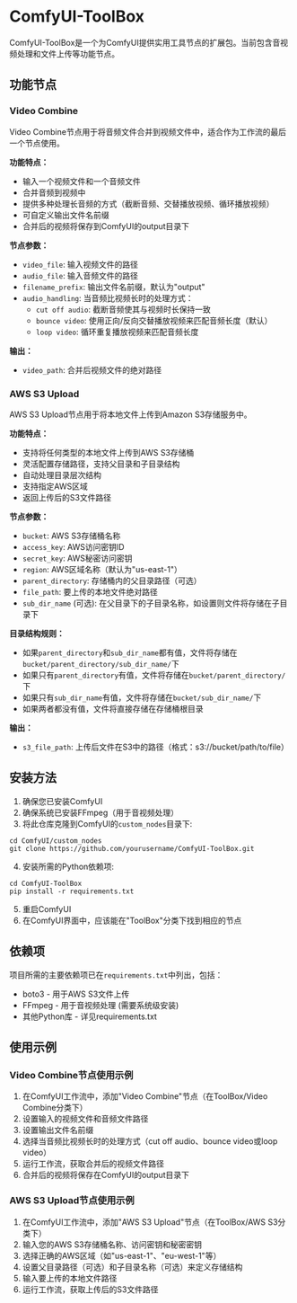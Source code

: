 # ComfyUI-ToolBox

ComfyUI-ToolBox是一个为ComfyUI提供实用工具节点的扩展包。当前包含音视频处理和文件上传等功能节点。

## 功能节点

### Video Combine

Video Combine节点用于将音频文件合并到视频文件中，适合作为工作流的最后一个节点使用。

**功能特点：**
- 输入一个视频文件和一个音频文件
- 合并音频到视频中
- 提供多种处理长音频的方式（截断音频、交替播放视频、循环播放视频）
- 可自定义输出文件名前缀
- 合并后的视频将保存到ComfyUI的output目录下

**节点参数：**
- `video_file`: 输入视频文件的路径
- `audio_file`: 输入音频文件的路径
- `filename_prefix`: 输出文件名前缀，默认为"output"
- `audio_handling`: 当音频比视频长时的处理方式：
  - `cut off audio`: 截断音频使其与视频时长保持一致
  - `bounce video`: 使用正向/反向交替播放视频来匹配音频长度（默认）
  - `loop video`: 循环重复播放视频来匹配音频长度

**输出：**
- `video_path`: 合并后视频文件的绝对路径

### AWS S3 Upload

AWS S3 Upload节点用于将本地文件上传到Amazon S3存储服务中。

**功能特点：**
- 支持将任何类型的本地文件上传到AWS S3存储桶
- 灵活配置存储路径，支持父目录和子目录结构
- 自动处理目录层次结构
- 支持指定AWS区域
- 返回上传后的S3文件路径

**节点参数：**
- `bucket`: AWS S3存储桶名称
- `access_key`: AWS访问密钥ID
- `secret_key`: AWS秘密访问密钥
- `region`: AWS区域名称（默认为"us-east-1"）
- `parent_directory`: 存储桶内的父目录路径（可选）
- `file_path`: 要上传的本地文件绝对路径
- `sub_dir_name` (可选): 在父目录下的子目录名称，如设置则文件将存储在子目录下

**目录结构规则：**
- 如果`parent_directory`和`sub_dir_name`都有值，文件将存储在`bucket/parent_directory/sub_dir_name/`下
- 如果只有`parent_directory`有值，文件将存储在`bucket/parent_directory/`下
- 如果只有`sub_dir_name`有值，文件将存储在`bucket/sub_dir_name/`下
- 如果两者都没有值，文件将直接存储在存储桶根目录

**输出：**
- `s3_file_path`: 上传后文件在S3中的路径（格式：s3://bucket/path/to/file）

## 安装方法

1. 确保您已安装ComfyUI
2. 确保系统已安装FFmpeg（用于音视频处理）
3. 将此仓库克隆到ComfyUI的`custom_nodes`目录下:
```
cd ComfyUI/custom_nodes
git clone https://github.com/yourusername/ComfyUI-ToolBox.git
```
4. 安装所需的Python依赖项:
```
cd ComfyUI-ToolBox
pip install -r requirements.txt
```
5. 重启ComfyUI
6. 在ComfyUI界面中，应该能在"ToolBox"分类下找到相应的节点

## 依赖项

项目所需的主要依赖项已在`requirements.txt`中列出，包括：
- boto3 - 用于AWS S3文件上传
- FFmpeg - 用于音视频处理 (需要系统级安装)
- 其他Python库 - 详见requirements.txt

## 使用示例

### Video Combine节点使用示例
1. 在ComfyUI工作流中，添加"Video Combine"节点（在ToolBox/Video Combine分类下）
2. 设置输入的视频文件和音频文件路径
3. 设置输出文件名前缀
4. 选择当音频比视频长时的处理方式（cut off audio、bounce video或loop video）
5. 运行工作流，获取合并后的视频文件路径
6. 合并后的视频将保存在ComfyUI的output目录下

### AWS S3 Upload节点使用示例
1. 在ComfyUI工作流中，添加"AWS S3 Upload"节点（在ToolBox/AWS S3分类下）
2. 输入您的AWS S3存储桶名称、访问密钥和秘密密钥
3. 选择正确的AWS区域（如"us-east-1"、"eu-west-1"等）
4. 设置父目录路径（可选）和子目录名称（可选）来定义存储结构
5. 输入要上传的本地文件路径
6. 运行工作流，获取上传后的S3文件路径 